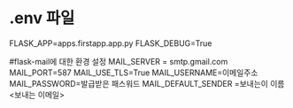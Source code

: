 
# .env 파일 
FLASK_APP=apps.firstapp.app.py
FLASK_DEBUG=True


#flask-mail에 대한 환경 설정
MAIL_SERVER = smtp.gmail.com
MAIL_PORT=587
MAIL_USE_TLS=True
MAIL_USERNAME=이메일주소
MAIL_PASSWORD=발급받은 패스워드
MAIL_DEFAULT_SENDER =보내는이 이름 <보내는 이메일>
